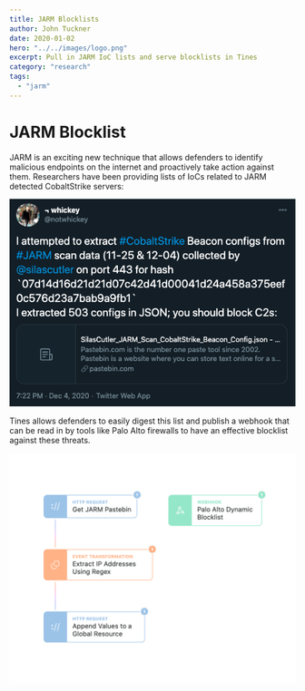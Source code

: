 ```yaml
---
title: JARM Blocklists
author: John Tuckner
date: 2020-01-02
hero: "../../images/logo.png"
excerpt: Pull in JARM IoC lists and serve blocklists in Tines
category: "research"
tags:
  - "jarm"
---
```


# JARM Blocklist

JARM is an exciting new technique that allows defenders to identify malicious endpoints on the internet and proactively take action against them. Researchers have been providing lists of IoCs related to JARM detected CobaltStrike servers:

![jarm2](./images/research_jarm2.png)

Tines allows defenders to easily digest this list and publish a webhook that can be read in by tools like Palo Alto firewalls to have an effective blocklist against these threats.

![jarm1](./images/research_jarm1.png)
